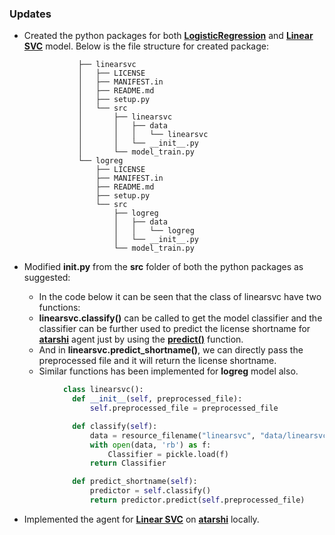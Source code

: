 ### Updates

- Created the python packages for both **[LogisticRegression](https://scikit-learn.org/stable/modules/generated/sklearn.linear_model.LogisticRegression.html)** and **[Linear SVC](https://scikit-learn.org/stable/modules/generated/sklearn.svm.LinearSVC.html)**
  model. Below is the file structure for created package:

                  ├── linearsvc
                  │   ├── LICENSE
                  │   ├── MANIFEST.in
                  │   ├── README.md
                  │   ├── setup.py
                  │   └── src
                  │       ├── linearsvc
                  │       │   ├── data
                  │       │   │   └── linearsvc
                  │       │   └── __init__.py
                  │       └── model_train.py
                  └── logreg
                      ├── LICENSE
                      ├── MANIFEST.in
                      ├── README.md
                      ├── setup.py
                      └── src
                          ├── logreg
                          │   ├── data
                          │   │   └── logreg
                          │   └── __init__.py
                          └── model_train.py

- Modified **init.py** from the **src** folder of both the python packages as suggested:

  - In the code below it can be seen that the class of linearsvc have two functions:
  - **linearsvc.classify()** can be called to get the model classifier and the classifier can
    be further used to predict the license shortname for **[atarshi](https://github.com/fossology/atarashi)**
    agent just by using the **[predict()](https://www.askpython.com/python/examples/python-predict-function)**
    function.
  - And in **linearsvc.predict_shortname()**, we can directly pass the preprocessed file and it will
    return the license shortname.
  - Similar functions has been implemented for **logreg** model also.
```python
            class linearsvc():
              def __init__(self, preprocessed_file):
                  self.preprocessed_file = preprocessed_file

              def classify(self):
                  data = resource_filename("linearsvc", "data/linearsvc")
                  with open(data, 'rb') as f:
                      Classifier = pickle.load(f)
                  return Classifier

              def predict_shortname(self):
                  predictor = self.classify()
                  return predictor.predict(self.preprocessed_file)
```

- Implemented the agent for **[Linear SVC](https://scikit-learn.org/stable/modules/generated/sklearn.svm.LinearSVC.html)**
  on **[atarshi](https://github.com/fossology/atarashi)** locally.

